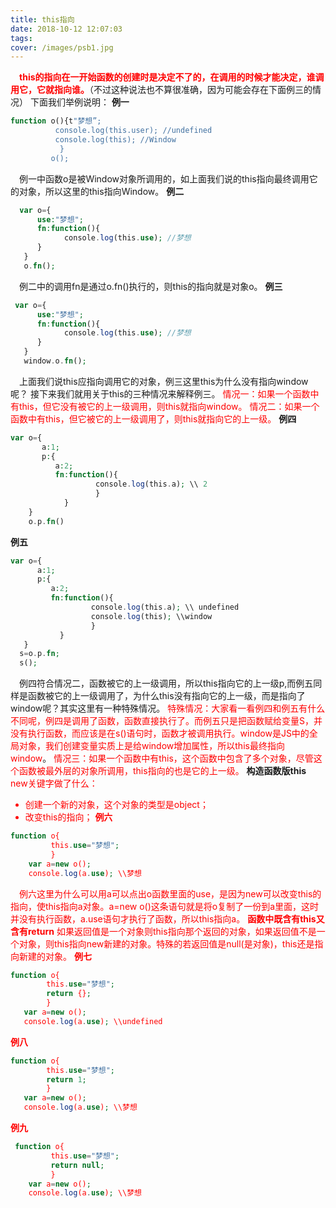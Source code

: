 ```yaml
---
title: this指向
date: 2018-10-12 12:07:03
tags:
cover: /images/psb1.jpg
---
```


 **<font color=red>&ensp;&ensp;this的指向在一开始函数的创建时是决定不了的，在调用的时候才能决定，谁调用它，它就指向谁。</font>**（不过这种说法也不算很准确，因为可能会存在下面例三的情况）
  下面我们举例说明：
  **例一**
 ```php
 function o(){t"梦想”;
           console.log(this.user); //undefined
           console.log(this); //Window
            }
          o();
   ```
   &ensp;&ensp;例一中函数o是被Window对象所调用的，如上面我们说的this指向最终调用它的对象，所以这里的this指向Window。
   **例二**
 ```php
   var o={
       use:"梦想";
       fn:function(){
             console.log(this.use); //梦想
       }
    }
    o.fn();
 ```
 &ensp;&ensp;例二中的调用fn是通过o.fn()执行的，则this的指向就是对象o。
 **例三**
 ```php
  var o={
       use:"梦想";
       fn:function(){
             console.log(this.use); //梦想
       }
    }
    window.o.fn();
 ```
 &ensp;&ensp;上面我们说this应指向调用它的对象，例三这里this为什么没有指向window呢？ 接下来我们就用关于this的三种情况来解释例三。
<font color=red>情况一：如果一个函数中有this，但它没有被它的上一级调用，则this就指向window。</font>
<font color=red>情况二：如果一个函数中有this，但它被它的上一级调用了，则this就指向它的上一级。</font>
**例四**
```php
var o={
       a:1;
       p:{
          a:2;
          fn:function(){
                   console.log(this.a); \\ 2
                   }
            }
    }
    o.p.fn()
 ```
 **例五**
 ```php
var o={
       a:1;
       p:{
          a:2;
          fn:function(){
                   console.log(this.a); \\ undefined
                   console.log(this); \\window
                   }
            }
    }
   s=o.p.fn;
   s();
 ```
 &ensp;&ensp;例四符合情况二，函数被它的上一级调用，所以this指向它的上一级p,而例五同样是函数被它的上一级调用了，为什么this没有指向它的上一级，而是指向了window呢？其实这里有一种特殊情况。
 <font color=red>特殊情况：大家看一看例四和例五有什么不同呢，例四是调用了函数，函数直接执行了。而例五只是把函数赋给变量S，并没有执行函数，而应该是在s()语句时，函数才被调用执行。window是JS中的全局对象，我们创建变量实质上是给window增加属性，所以this最终指向window</font>。
<font color=red>情况三：如果一个函数中有this，这个函数中包含了多个对象，尽管这个函数被最外层的对象所调用，this指向的也是它的上一级。</font>
**构造函数版this** 
<font color=red>&ensp;&ensp;new关键字做了什么：
* 创建一个新的对象，这个对象的类型是object；
* 改变this的指向；
**例六**
```php
function o{
         this.use="梦想";
         }
    var a=new o();
    console.log(a.use); \\梦想
 ```
 &ensp;&ensp;例六这里为什么可以用a可以点出o函数里面的use，是因为new可以改变this的指向，使this指向a对象。a=new o()这条语句就是将o复制了一份到a里面，这时并没有执行函数，a.use语句才执行了函数，所以this指向a。
 **函数中既含有this又含有return**
 <font color=red>如果返回值是一个对象则this指向那个返回的对象，如果返回值不是一个对象，则this指向new新建的对象。特殊的若返回值是null(是对象)，this还是指向新建的对象。</font>
 **例七**
 ```php
 function o{
         this.use="梦想";
         return {};
         }
    var a=new o();
    console.log(a.use); \\undefined
 ```
 **例八**
 ```php
 function o{
         this.use="梦想";
         return 1;
         }
    var a=new o();
    console.log(a.use); \\梦想
 ```
**例九**
```php
 function o{
         this.use="梦想";
         return null;
         }
    var a=new o();
    console.log(a.use); \\梦想
 ```
     
      